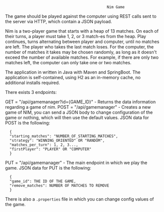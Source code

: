                                                   Nim Game

The game should be played against the computer using REST calls sent to the server via HTTP, which contain a JSON payload.

Nim is a two-player game that starts with a heap of 13 matches. On each of their turns, a player must take 1, 2, or 3 match-es from the heap.
Play continues, turns alternating between player and computer, until no matches are left. The player who takes the last match loses.
For the computer, the number of matches it takes may be chosen randomly, as long as it doesn't exceed the number of available matches. For example, if there are only two matches left, the computer can only take one or two matches.

The application in written in Java with Maven and SpringBoot.
The application is self-contained, using H2 as an in-memory cache, no additional installs required.

There exists 3 endpoints:

  GET = "/api/gamemanager?id={GAME_ID}" - Returns the data information regarding a game of nim.
  POST = "/api/gamemanager" - Creates a new game of NIM, you can send a JSON body to change configuration of the game or nothing, which will then use the default values.
    JSON data for POST is the following:
    
      
      {
      "starting_matches": "NUMBER_OF_STARTING_MATCHES",
      "strategy": "WINNING_ORIENTED" OR "RANDOM",
      "matches_per_turn": 1, 2, 3...,
      "firstPlayer": "PLAYER" OR "COMPUTER"
      }
      
      
  PUT = "/api/gamemanager" - The main endpoint in which we play the game.
      JSON data for PUT is the following:
      
      
      {
      "game_id": THE ID OF THE GAME,
      "remove_matches": NUMBER OF MATCHES TO REMOVE
      }
      
      

There is also a ```.properties``` file in which you can change config values of the game.

